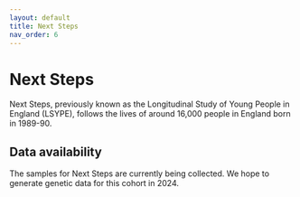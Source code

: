```yaml
---
layout: default
title: Next Steps
nav_order: 6
---
```


# **Next Steps**

Next Steps, previously known as the Longitudinal Study of Young People in England (LSYPE), follows the lives of around 16,000 people in England born in 1989-90.

## Data availability

The samples for Next Steps are currently being collected. We hope to generate genetic data for this cohort in 2024.
